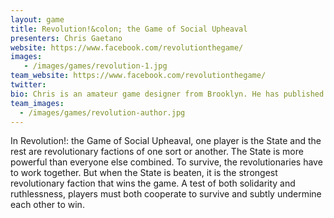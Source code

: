 ```yaml
---
layout: game
title: Revolution!&colon; the Game of Social Upheaval
presenters: Chris Gaetano
website: https://www.facebook.com/revolutionthegame/
images:
   - /images/games/revolution-1.jpg
team_website: https://www.facebook.com/revolutionthegame/
twitter:
bio: Chris is an amateur game designer from Brooklyn. He has published Revolution!&colon; the Game of Social Upheaval and Discord&colon; the Game of Bitterness and Hatred. When not making games, he works as a writer.
team_images:
  - /images/games/revolution-author.jpg
---
```

In Revolution!: the Game of Social Upheaval, one player is the State and the rest are revolutionary factions of one sort or another. The State is more powerful than everyone else combined. To survive, the revolutionaries have to work together. But when the State is beaten, it is the strongest revolutionary faction that wins the game. A test of both solidarity and ruthlessness, players must both cooperate to survive and subtly undermine each other to win.
